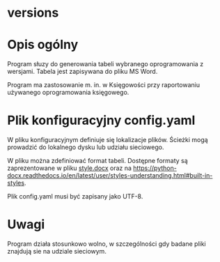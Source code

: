 # versions

# Opis ogólny
Program słuzy do generowania tabeli wybranego oprogramowania z wersjami. 
Tabela jest zapisywana do pliku MS Word.

Program ma zastosowanie m. in. w Księgowości przy raportowaniu używanego oprogramowania księgowego.

# Plik konfiguracyjny config.yaml
W pliku konfiguracyjnym definiuje się lokalizacje plików. Ścieżki mogą prowadzić do lokalnego dysku lub udziału sieciowego.

W pliku można zdefiniować format tabeli. Dostępne formaty są zaprezentowane w pliku [style.docx](doc/style.docx) oraz na https://python-docx.readthedocs.io/en/latest/user/styles-understanding.html#built-in-styles.

Plik config.yaml musi być zapisany jako UTF-8.

# Uwagi
Program działa stosunkowo wolno, w szczególności gdy badane pliki znajdują sie na udziale sieciowym.
